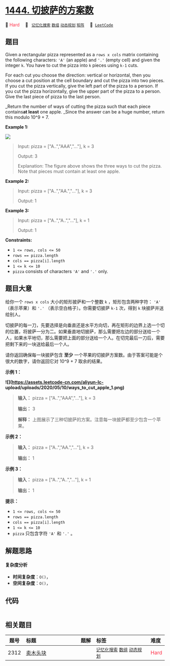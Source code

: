 # [1444. 切披萨的方案数](https://leetcode.com/problems/number-of-ways-of-cutting-a-pizza)

🔴 <font color=#ff334b>Hard</font>&emsp; 🔖&ensp; [`记忆化搜索`](/outline/tag/memoization.md) [`数组`](/outline/tag/array.md) [`动态规划`](/outline/tag/dynamic-programming.md) [`矩阵`](/outline/tag/matrix.md)&emsp; 🔗&ensp;[`LeetCode`](https://leetcode.com/problems/number-of-ways-of-cutting-a-pizza)

## 题目

Given a rectangular pizza represented as a `rows x cols` matrix containing the
following characters: `'A'` (an apple) and `'.'` (empty cell) and given the
integer `k`. You have to cut the pizza into `k` pieces using `k-1` cuts.

For each cut you choose the direction: vertical or horizontal, then you choose
a cut position at the cell boundary and cut the pizza into two pieces. If you
cut the pizza vertically, give the left part of the pizza to a person. If you
cut the pizza horizontally, give the upper part of the pizza to a person. Give
the last piece of pizza to the last person.

_Return the number of ways of cutting the pizza such that each piece
contains**at least** one apple. _Since the answer can be a huge number, return
this modulo 10^9 + 7.



**Example 1:**

**![](https://assets.leetcode.com/uploads/2020/04/23/ways_to_cut_apple_1.png)**

> Input: pizza = ["A..","AAA","..."], k = 3
> 
> Output: 3 
> 
> Explanation: The figure above shows the three ways to cut the pizza. Note that pieces must contain at least one apple.

**Example 2:**

> Input: pizza = ["A..","AA.","..."], k = 3
> 
> Output: 1

**Example 3:**

> Input: pizza = ["A..","A..","..."], k = 1
> 
> Output: 1

**Constraints:**

  * `1 <= rows, cols <= 50`
  * `rows == pizza.length`
  * `cols == pizza[i].length`
  * `1 <= k <= 10`
  * `pizza` consists of characters `'A'` and `'.'` only.


## 题目大意

给你一个 `rows x cols` 大小的矩形披萨和一个整数 `k` ，矩形包含两种字符： `'A'` （表示苹果）和 `'.'`
（表示空白格子）。你需要切披萨 `k-1` 次，得到 `k` 块披萨并送给别人。

切披萨的每一刀，先要选择是向垂直还是水平方向切，再在矩形的边界上选一个切的位置，将披萨一分为二。如果垂直地切披萨，那么需要把左边的部分送给一个人，如果水平地切，那么需要把上面的部分送给一个人。在切完最后一刀后，需要把剩下来的一块送给最后一个人。

请你返回确保每一块披萨包含 **至少**  一个苹果的切披萨方案数。由于答案可能是个很大的数字，请你返回它对 10^9 + 7 取余的结果。



**示例 1：**

**![](https://assets.leetcode-cn.com/aliyun-lc-
upload/uploads/2020/05/10/ways_to_cut_apple_1.png)**

> 
> 
> 
> 
> 
> **输入：** pizza = ["A..","AAA","..."], k = 3
> 
> **输出：** 3 
> 
> **解释：** 上图展示了三种切披萨的方案。注意每一块披萨都至少包含一个苹果。
> 
> 

**示例 2：**

> 
> 
> 
> 
> 
> **输入：** pizza = ["A..","AA.","..."], k = 3
> 
> **输出：** 1
> 
> 

**示例 3：**

> 
> 
> 
> 
> 
> **输入：** pizza = ["A..","A..","..."], k = 1
> 
> **输出：** 1
> 
> 



**提示：**

  * `1 <= rows, cols <= 50`
  * `rows == pizza.length`
  * `cols == pizza[i].length`
  * `1 <= k <= 10`
  * `pizza` 只包含字符 `'A'` 和 `'.'` 。


## 解题思路

#### 复杂度分析

- **时间复杂度**：`O()`，
- **空间复杂度**：`O()`，

## 代码

```javascript

```

## 相关题目

<!-- prettier-ignore -->
| 题号 | 标题 | 题解 | 标签 | 难度 |
| :------: | :------ | :------: | :------ | :------ |
| 2312 | [卖木头块](https://leetcode.com/problems/selling-pieces-of-wood) |  |  [`记忆化搜索`](/outline/tag/memoization.md) [`数组`](/outline/tag/array.md) [`动态规划`](/outline/tag/dynamic-programming.md) | <font color=#ff334b>Hard</font> |

<style>
.blue {
    background-color: #096dd9;
    padding: 0.25rem 0.5rem;
    margin: 0;
    font-size: 0.85em;
    border-radius: 3px;
    color: white;
    font-weight: 500;
}
table th:first-of-type { width: 10%; }
table th:nth-of-type(2) { width: 35%; }
table th:nth-of-type(3) { width: 10%; }
table th:nth-of-type(4) { width: 35%; }
table th:nth-of-type(5) { width: 10%; }
</style>
